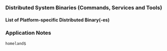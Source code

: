 ### Distributed System Binaries (Commands, Services and Tools)

#### List of Platform-specific Distributed Binary(-es)

### Application Notes

```
homeland$
```
